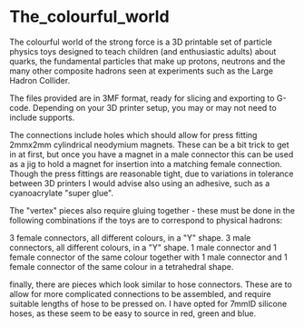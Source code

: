 # The_colourful_world
The colourful world of the strong force is a 3D printable set of particle physics toys designed to teach children (and enthusiastic adults) about quarks, the fundamental particles that make up protons, neutrons and the many other composite hadrons seen at experiments such as the Large Hadron Collider.

The files provided are in 3MF format, ready for slicing and exporting to G-code. Depending on your 3D printer setup, you may or may not need to include supports.

The connections include holes which should allow for press fitting 2mmx2mm cylindrical neodymium magnets. These can be a bit trick to get in at first, but once you have a magnet in a male connector this can be used as a jig to hold a magnet for insertion into a matching female connection. Though the press fittings are reasonable tight, due to variations in tolerance between 3D printers I would advise also using an adhesive, such as a cyanoacrylate "super glue".

The "vertex" pieces also require gluing together - these must be done in the following combinations if the toys are to correspond to physical hadrons:

3 female connectors, all different colours, in a "Y" shape.
3 male connectors, all different colours, in a "Y" shape.
1 male connector and 1 female connector of the same colour together with 1 male connector and 1 female connector of the same colour in a tetrahedral shape.

finally, there are pieces which look similar to hose connectors. These are to allow for more complicated connections to be assembled, and require suitable lengths of hose to be pressed on. I have opted for 7mmID silicone hoses, as these seem to be easy to source in red, green and blue.
